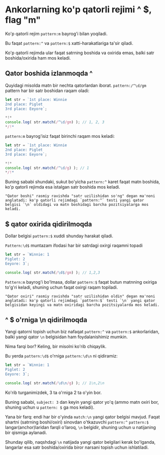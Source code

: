 # Ankorlarning ko'p qatorli rejimi ^ $, flag "m"

Ko'p qatorli rejim `pattern:m` bayrog'i bilan yoqiladi.

Bu faqat `pattern:^` va `pattern:$` xatti-harakatlariga ta'sir qiladi.

Ko'p qatorli rejimda ular faqat satrning boshida va oxirida emas, balki satr boshida/oxirida ham mos keladi.

## Qator boshida izlanmoqda ^

Quyidagi misolda matn bir nechta qatorlardan iborat. `pattern:/^\d/gm` pattern har bir satr boshidan raqam oladi:

```js run
let str = `1st place: Winnie
2nd place: Piglet
3rd place: Eeyore`;

*!*
console.log( str.match(/^\d/gm) ); // 1, 2, 3
*/!*
```

`pattern:m` bayrog'isiz faqat birinchi raqam mos keladi:

```js run
let str = `1st place: Winnie
2nd place: Piglet
3rd place: Eeyore`;

*!*
console.log( str.match(/^\d/g) ); // 1
*/!*
```

Buning sababi shundaki, sukut bo'yicha `pattern:^` karet faqat matn boshida, ko'p qatorli rejimda esa istalgan satr boshida mos keladi.

```smart
"Qator boshi" rasmiy ravishda "satr uzilishidan so'ng" degan ma'noni anglatadi: ko'p qatorli rejimdagi `pattern:^` testi yangi qator belgisi `\n` oldidagi va matn boshidagi barcha pozitsiyalarga mos keladi.
```

## $ qator oxirida qidirilmoqda

Dollar belgisi `pattern:$` xuddi shunday harakat qiladi.

`Pattern:\d$` muntazam ifodasi har bir satrdagi oxirgi raqamni topadi

```js run
let str = `Winnie: 1
Piglet: 2
Eeyore: 3`;

console.log( str.match(/\d$/gm) ); // 1,2,3
```

`Pattern:m` bayrog'i bo'lmasa, dollar `pattern:$` faqat butun matnning oxiriga to'g'ri keladi, shuning uchun faqat oxirgi raqam topiladi.

```smart
"Qator oxiri" rasmiy ravishda "satr uzilishidan oldin" degan ma'noni anglatadi: ko'p qatorli rejimdagi `pattern:$` testi `\n` yangi qator belgisidan keyingi va matn oxiridagi barcha pozitsiyalarda mos keladi. 
```

## ^ $ o'rniga \n qidirilmoqda

Yangi qatorni topish uchun biz nafaqat `pattern:^` va `pattern:$` ankorlaridan, balki yangi qator `\n` belgisidan ham foydalanishimiz mumkin.

Nima farqi bor? Keling, bir misolni ko'rib chiqaylik.

Bu yerda `pattern:\d$` o'rniga `pattern:\d\n` ni qidiramiz:

```js run
let str = `Winnie: 1
Piglet: 2
Eeyore: 3`;

console.log( str.match(/\d\n/g) ); // 1\n,2\n
```

Ko'rib turganimizdek, 3 ta o'rniga 2 ta o'yin bor.

Buning sababi, `subject: 3` dan keyin yangi qator yo'q (ammo matn oxiri bor, shuning uchun u `pattern: $` ga mos keladi).

Yana bir farq: endi har bir o'yinda `match:\n` yangi qator belgisi mavjud. Faqat shartni (satrning boshi/oxiri) sinovdan o'tkazuvchi `pattern:^` `pattern:$` langar(anchor)laridan farqli o'laroq, `\n` belgidir, shuning uchun u natijaning bir qismiga aylanadi.

Shunday qilib, naqshdagi `\n` natijada yangi qator belgilari kerak bo'lganda, langarlar esa satr boshida/oxirida biror narsani topish uchun ishlatiladi.
